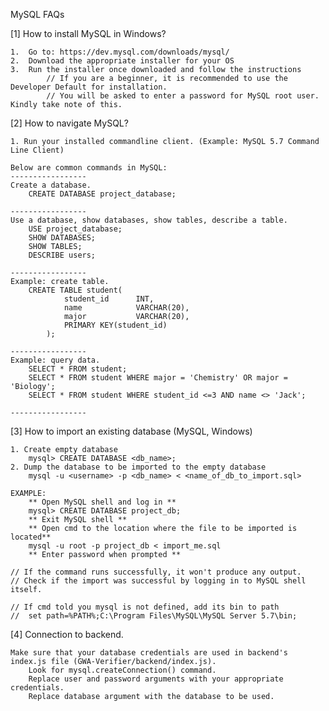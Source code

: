 MySQL FAQs

[1] How to install MySQL in Windows?
    
    1.  Go to: https://dev.mysql.com/downloads/mysql/ 
    2.  Download the appropriate installer for your OS
    3.  Run the installer once downloaded and follow the instructions
            // If you are a beginner, it is recommended to use the Developer Default for installation.
            // You will be asked to enter a password for MySQL root user. Kindly take note of this.


[2] How to navigate MySQL?
    
    1. Run your installed commandline client. (Example: MySQL 5.7 Command Line Client)

    Below are common commands in MySQL: 
    -----------------
    Create a database.
		CREATE DATABASE project_database;
    
    -----------------
    Use a database, show databases, show tables, describe a table.
		USE project_database;
    	SHOW DATABASES;	
		SHOW TABLES;
        DESCRIBE users;

    -----------------
    Example: create table.
        CREATE TABLE student(
                student_id 		INT,
                name 			VARCHAR(20),
                major			VARCHAR(20),
                PRIMARY KEY(student_id)
            );

    -----------------
    Example: query data.
		SELECT * FROM student;
		SELECT * FROM student WHERE major = 'Chemistry' OR major = 'Biology';
		SELECT * FROM student WHERE student_id <=3 AND name <> 'Jack';
		
    -----------------

[3] How to import an existing database (MySQL, Windows)

	1. Create empty database
        mysql> CREATE DATABASE <db_name>;
	2. Dump the database to be imported to the empty database
        mysql -u <username> -p <db_name> < <name_of_db_to_import.sql>

    EXAMPLE:
        ** Open MySQL shell and log in **
        mysql> CREATE DATABASE project_db;
        ** Exit MySQL shell **
        ** Open cmd to the location where the file to be imported is located**
        mysql -u root -p project_db < import_me.sql
        ** Enter password when prompted **

	// If the command runs successfully, it won't produce any output.
	// Check if the import was successful by logging in to MySQL shell itself.

	// If cmd told you mysql is not defined, add its bin to path
	//	set path=%PATH%;C:\Program Files\MySQL\MySQL Server 5.7\bin;


[4] Connection to backend.

    Make sure that your database credentials are used in backend's index.js file (GWA-Verifier/backend/index.js).
        Look for mysql.createConnection() command. 
        Replace user and password arguments with your appropriate credentials.
        Replace database argument with the database to be used.
